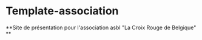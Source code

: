 # Template-association



**Site de présentation pour l'association asbl "La Croix Rouge de Belgique" ** 
